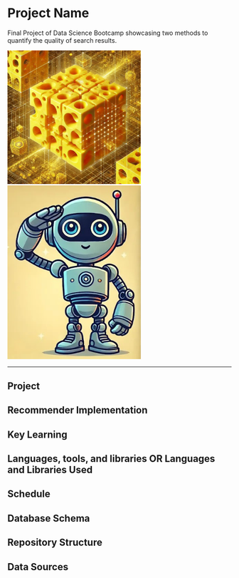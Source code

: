 # Project Name
Final Project of Data Science Bootcamp showcasing two methods to quantify the quality of search results.

<img src="images/high_dimensional_cheese.jpg" width="300" />
<img src="images/robotsalut.png" width="300" />

----
## Project

## Recommender Implementation

## Key Learning

## Languages, tools, and libraries OR Languages and Libraries Used

## Schedule

## Database Schema

## Repository Structure

## Data Sources

